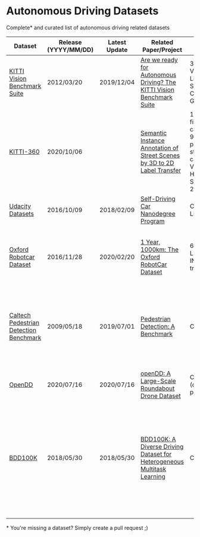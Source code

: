 # Autonomous Driving Datasets
Complete* and curated list of autonomous driving related datasets

Dataset | Release (YYYY/MM/DD) | Latest Update  | Related Paper/Project | Sensors | Size | Locations | Summary   
------------ | ------------- | ------------- | ------------- | ------------- | -------------| ------------- | -------------
[KITTI Vision Benchmark Suite](http://www.cvlibs.net/datasets/kitti/) | 2012/03/20 | 2019/12/04 | [Are we ready for Autonomous Driving? The KITTI Vision Benchmark Suite](https://www.google.com/url?sa=t&rct=j&q=&esrc=s&source=web&cd=&ved=2ahUKEwjL1oDwvbHtAhXO4IUKHfJsCsgQFjAAegQIAxAC&url=http%3A%2F%2Fwww.cvlibs.net%2Fpublications%2FGeiger2012CVPR.pdf&usg=AOvVaw3U7AupGWUbApxlZM-gexyN) | 360° Velodyne Lidar, Stereo Cameras, GPS  | 6 hours | Karlsruhe, Germany | Rural areas and on highways. Up to 15 cars and 30 pedestrians per image
[KITTI-360](http://www.cvlibs.net/datasets/kitti-360/) | 2020/10/06 |  | [Semantic Instance Annotation of Street Scenes by 3D to 2D Label Transfer](https://arxiv.org/abs/1511.03240) | 180° fisheye cameras, 90° perspective stereo camera, Velodyne HDL-64E, SICK LMS 200 | Driving distance of 73.7km | Karlsruhe, Germany | Suburban areas, full 360° field of view
[Udacity Datasets](https://github.com/udacity/self-driving-car/tree/master/datasets) | 2016/10/09 | 2018/02/09 | [Self-Driving Car Nanodegree Program](https://www.udacity.com/course/self-driving-car-engineer-nanodegree--nd013) | Camera, Lidar | 6 hours | Silicon Valley, USA | Multiple datasets, ROSBAG training data
[Oxford Robotcar Dataset](https://robotcar-dataset.robots.ox.ac.uk/) | 2016/11/28 | 2020/02/20 | [1 Year, 1000km: The Oxford RobotCar Dataset](https://robotcar-dataset.robots.ox.ac.uk/images/robotcar_ijrr.pdf) | 6 cameras, LIDAR, GPS, INS ground truth | Over 1000km of recorded driving | Oxford, UK | Over 100 repetitions of a consistent route, captured over a period of over a year
[Caltech Pedestrian Detection Benchmark](http://www.vision.caltech.edu/Image_Datasets/CaltechPedestrians/) | 2009/05/18 | 2019/07/01 | [Pedestrian Detection: A Benchmark](http://www.vision.caltech.edu/Image_Datasets/CaltechPedestrians/files/CVPR09pedestrians.pdf) | Camera | 10 hours | Los Angeles, USA metropolitan area: LAX, Santa Monica, Hollywood, Pasadena, Little Tokyo | Urban environment, annotated pedestrians
[OpenDD](https://l3pilot.eu/data/) | 2020/07/16 | 2020/07/16 | [openDD: A Large-Scale Roundabout Drone Dataset](https://arxiv.org/abs/2007.08463) | Camera (drone perspective) | 62 hours | Wolfsburg, Ingolstadt, Germany | 7 roundabouts, tracked road users, HD map data
[BDD100K](https://bdd-data.berkeley.edu/) | 2018/05/30 | 2018/05/30 | [BDD100K: A Diverse Driving Dataset for Heterogeneous Multitask Learning](https://arxiv.org/abs/1805.04687) | Camera | 1100 h | Cities & regions in the populous areas in the US | Crowd-sourced, very large area and diverse visual phenomena, monocular RGB image data and associated mobile device metadata
[]() |  |  | []() |  |  |  | 
[]() |  |  | []() |  |  |  | 
[]() |  |  | []() |  |  |  | 




\* You're missing a dataset? Simply create a pull request ;)
